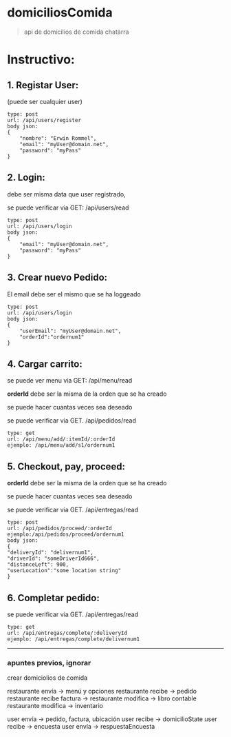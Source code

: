 # domiciliosComida
> api de domicilios de comida chatarra

# Instructivo:

## 1. Registar User: 

(puede ser cualquier user)

    type: post
    url: /api/users/register
    body json: 
    {        
        "nombre": "Erwin Rommel",
        "email": "myUser@domain.net",
        "password": "myPass"    
    }

## 2. Login:

debe ser misma data que user registrado, 

se puede verificar via GET: /api/users/read

    type: post
    url: /api/users/login
    body json: 
    {        
        "email": "myUser@domain.net",
        "password": "myPass"    
    }

## 3. Crear nuevo Pedido:
El email debe ser el mismo que se ha loggeado

    type: post
    url: /api/users/login
    body json: 
    {        
     	"userEmail": "myUser@domain.net",
	    "orderId":"ordernum1"   
    }

## 4. Cargar carrito:

se puede ver menu via GET: /api/menu/read

**orderId** debe ser la misma de la orden que se ha creado

se puede hacer cuantas veces sea deseado

se puede verificar via GET. /api/pedidos/read


    type: get
    url: /api/menu/add/:itemId/:orderId
    ejemplo: /api/menu/add/s1/ordernum1


## 5. Checkout, pay, proceed:

**orderId** debe ser la misma de la orden que se ha creado

se puede hacer cuantas veces sea deseado

se puede verificar via GET. /api/entregas/read

    type: post
    url: /api/pedidos/proceed/:orderId
    ejemplo:/api/pedidos/proceed/ordernum1
    body json: 
    {
	"deliveryId": "delivernum1",
	"driverId": "someDriverId666",
	"distanceLeft": 900,
	"userLocation":"some location string"
    }

## 6. Completar pedido:

se puede verificar via GET. /api/entregas/read

    type: get
    url: /api/entregas/complete/:deliveryId
    ejemplo: /api/entregas/complete/delivernum1







___



### apuntes previos, ignorar
crear domiciolios de comida


restaurante envía -> menú y opciones
restaurante recibe -> pedido
restaurante recibe factura ->
restaurante modifica -> libro contable
restaurante modifica -> inventario

user envía -> pedido, factura, ubicación
user recibe -> domicilioState
user recibe -> encuesta
user envía -> respuestaEncuesta

